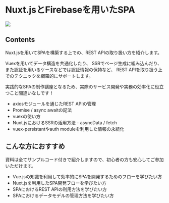 # Nuxt.jsとFirebaseを用いたSPA

![](/images/leccafe.png)

## Contents

Nuxt.jsを用いてSPAを構築する上での、REST APIの取り扱い方を紹介します。

Vuexを用いてデータ構造を共通化したり、 
SSRでページ生成に組み込んだり、また認証を用いるケースなどでは認証情報の保持など、
REST APIを取り扱う上でのテクニックを網羅的にサポートします。 

実践的なSPAの制作講座となるため、実際のサービス開発や実務の効率化に役立つこと間違いなしです！

- axiosモジュールを通じたREST APIの管理
- Promise / async awaitの記法
- vuexの使い方
- Nuxt.jsにおけるSSRの活用方法 - asyncData / fetch
- vuex-persistantやauth moduleを利用した情報の永続化

## こんな方におすすめ

資料は全てサンプルコード付きで紹介しますので、初心者の方も安心してご参加いただけます。

- Vue.jsの知識を利用して効率的にSPAを開発するためのフローを学びたい方
- Nuxt.jsを利用したSPA開発フローを学びたい方
- SPAにおけるREST APIの利用方法を学びたい方
- SPAにおけるデータモデルの管理方法を学びたい方 
